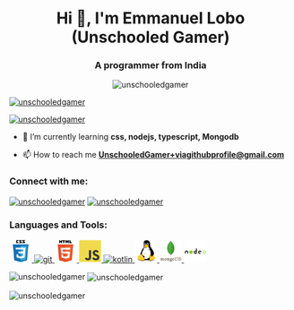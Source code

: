 <h1 align="center">Hi 👋, I'm Emmanuel Lobo (Unschooled Gamer)</h1>
<h3 align="center">A programmer from India</h3>

<p align="center"> <img src="https://komarev.com/ghpvc/?username=unschooledgamer&label=Profile%20views&color=0e75b6&style=flat" alt="unschooledgamer" /> </p>

<p align="left"> <a href="https://github.com/ryo-ma/github-profile-trophy"><img src="https://github-profile-trophy.vercel.app/?username=unschooledgamer" alt="unschooledgamer" /></a> </p>

<p align="left"> <a href="https://twitter.com/unschooledgamer" target="blank"><img src="https://img.shields.io/twitter/follow/unschooledgamer?logo=twitter&style=for-the-badge" alt="unschooledgamer" /></a> </p>

- 🌱 I’m currently learning **css, nodejs, typescript, Mongodb**

- 📫 How to reach me **UnschooledGamer+viagithubprofile@gmail.com**

<h3 align="left">Connect with me:</h3>
<p align="left">
<a href="https://twitter.com/unschooledgamer" target="blank"><img align="center" src="https://raw.githubusercontent.com/rahuldkjain/github-profile-readme-generator/master/src/images/icons/Social/twitter.svg" alt="unschooledgamer" height="30" width="40" /></a>
<a href="https://instagram.com/unschooledgamer" target="blank"><img align="center" src="https://raw.githubusercontent.com/rahuldkjain/github-profile-readme-generator/master/src/images/icons/Social/instagram.svg" alt="unschooledgamer" height="30" width="40" /></a>
</p>

<h3 align="left">Languages and Tools:</h3>
<p align="left"> <a href="https://www.w3schools.com/css/" target="_blank" rel="noreferrer"> <img src="https://raw.githubusercontent.com/devicons/devicon/master/icons/css3/css3-original-wordmark.svg" alt="css3" width="40" height="40"/> </a> <a href="https://git-scm.com/" target="_blank" rel="noreferrer"> <img src="https://www.vectorlogo.zone/logos/git-scm/git-scm-icon.svg" alt="git" width="40" height="40"/> </a> <a href="https://www.w3.org/html/" target="_blank" rel="noreferrer"> <img src="https://raw.githubusercontent.com/devicons/devicon/master/icons/html5/html5-original-wordmark.svg" alt="html5" width="40" height="40"/> </a> <a href="https://developer.mozilla.org/en-US/docs/Web/JavaScript" target="_blank" rel="noreferrer"> <img src="https://raw.githubusercontent.com/devicons/devicon/master/icons/javascript/javascript-original.svg" alt="javascript" width="40" height="40"/> </a> <a href="https://kotlinlang.org" target="_blank" rel="noreferrer"> <img src="https://www.vectorlogo.zone/logos/kotlinlang/kotlinlang-icon.svg" alt="kotlin" width="40" height="40"/> </a> <a href="https://www.linux.org/" target="_blank" rel="noreferrer"> <img src="https://raw.githubusercontent.com/devicons/devicon/master/icons/linux/linux-original.svg" alt="linux" width="40" height="40"/> </a> <a href="https://www.mongodb.com/" target="_blank" rel="noreferrer"> <img src="https://raw.githubusercontent.com/devicons/devicon/master/icons/mongodb/mongodb-original-wordmark.svg" alt="mongodb" width="40" height="40"/> </a> <a href="https://nodejs.org" target="_blank" rel="noreferrer"> <img src="https://raw.githubusercontent.com/devicons/devicon/master/icons/nodejs/nodejs-original-wordmark.svg" alt="nodejs" width="40" height="40"/> </a> </p>

<p><img align="left" src="https://github-readme-stats.vercel.app/api/top-langs?username=unschooledgamer&show_icons=true&theme=dracula&locale=en&layout=compact" alt="unschooledgamer" /></p>

<p>&nbsp;<img align="center" src="https://github-readme-stats.vercel.app/api?username=unschooledgamer&show_icons=true&theme=dracula&locale=en" alt="unschooledgamer" /></p>

<p><img align="center" src="https://github-readme-streak-stats.herokuapp.com/?user=unschooledgamer&theme=dark" alt="unschooledgamer" /></p>
